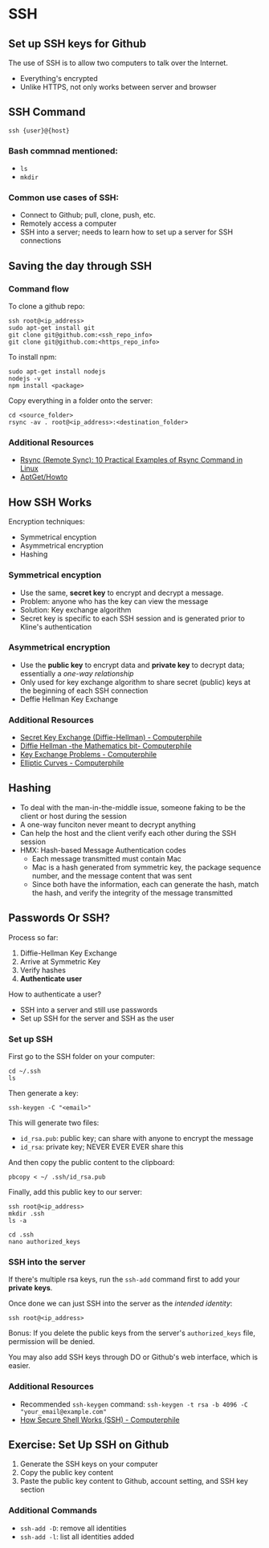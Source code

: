 # SSH

## Set up SSH keys for Github

The use of SSH is to allow two computers to talk over the Internet.

* Everything's encrypted
* Unlike HTTPS, not only works between server and browser

## SSH Command

```{bash}
ssh {user}@{host}
```

### Bash commnad mentioned:

* `ls`
* `mkdir`

### Common use cases of SSH:

* Connect to Github; pull, clone, push, etc.
* Remotely access a computer
* SSH into a server; needs to learn how to set up a server for SSH connections

## Saving the day through SSH

### Command flow

To clone a github repo:

```{bash}
ssh root@<ip_address>
sudo apt-get install git
git clone git@github.com:<ssh_repo_info>
git clone git@github.com:<https_repo_info>
```

To install npm:

```{bash}
sudo apt-get install nodejs
nodejs -v
npm install <package>
```

Copy everything in a folder onto the server:

```{bash}
cd <source_folder>
rsync -av . root@<ip_address>:<destination_folder>
```

### Additional Resources

* [Rsync (Remote Sync): 10 Practical Examples of Rsync Command in Linux](https://www.tecmint.com/rsync-local-remote-file-synchronization-commands/)
* [AptGet/Howto](https://help.ubuntu.com/community/AptGet/Howto)

## How SSH Works

Encryption techniques:

* Symmetrical encyption
* Asymmetrical encryption
* Hashing

### Symmetrical encyption

* Use the same, **secret key** to encrypt and decrypt a message.
* Problem: anyone who has the key can view the message
* Solution: Key exchange algorithm
* Secret key is specific to each SSH session and is generated prior to Kline's authentication

### Asymmetrical encryption

* Use the **public key** to encrypt data and **private key** to decrypt data; essentially a *one-way relationship*
* Only used for key exchange algorithm to share secret (public) keys at the beginning of each SSH connection
* Deffie Hellman Key Exchange

### Additional Resources

* [Secret Key Exchange (Diffie-Hellman) - Computerphile](https://www.youtube.com/watch?v=NmM9HA2MQGI)
* [Diffie Hellman -the Mathematics bit- Computerphile](https://www.youtube.com/watch?v=Yjrfm_oRO0w)
* [Key Exchange Problems - Computerphile](https://www.youtube.com/watch?v=vsXMMT2CqqE)
* [Elliptic Curves - Computerphile](https://www.youtube.com/watch?v=NF1pwjL9-DE)

## Hashing

* To deal with the man-in-the-middle issue, someone faking to be the client or host during the session
* A one-way funciton never meant to decrypt anything
* Can help the host and the client verify each other during the SSH session
* HMX: Hash-based Message Authentication codes
  * Each message transmitted must contain Mac
  * Mac is a hash generated from symmetric key, the package sequence number, and the message content that was sent
  * Since both have the information, each can generate the hash, match the hash, and verify the integrity of the message transmitted


## Passwords Or SSH?

Process so far:

1. Diffie-Hellman Key Exchange
2. Arrive at Symmetric Key
3. Verify hashes
4. **Authenticate user**

How to authenticate a user?

* SSH into a server and still use passwords
* Set up SSH for the server and SSH as the user

### Set up SSH

First go to the SSH folder on your computer:

```{bash}
cd ~/.ssh
ls
```

Then generate a key:

```{bash}
ssh-keygen -C "<email>"
```

This will generate two files:

* `id_rsa.pub`: public key; can share with anyone to encrypt the message
* `id_rsa`: private key; NEVER EVER EVER share this

And then copy the public content to the clipboard:

```{bash}
pbcopy < ~/ .ssh/id_rsa.pub
```

Finally, add this public key to our server:

```{bash}
ssh root@<ip_address>
mkdir .ssh
ls -a

cd .ssh
nano authorized_keys
```

### SSH into the server

If there's multiple rsa keys, run the `ssh-add` command first to add your **private keys**.

Once done we can just SSH into the server as the *intended identity*:

```{bash}
ssh root@<ip_address>
```

Bonus: If you delete the public keys from the server's `authorized_keys` file, permission will be denied.

You may also add SSH keys through DO or Github's web interface, which is easier.

### Additional Resources

* Recommended `ssh-keygen` command: `ssh-keygen -t rsa -b 4096 -C "your_email@example.com"`
* [How Secure Shell Works (SSH) - Computerphile](https://www.youtube.com/watch?v=ORcvSkgdA58&feature=youtu.be)

## Exercise: Set Up SSH on Github

1. Generate the SSH keys on your computer
2. Copy the public key content
3. Paste the public key content to Github, account setting, and SSH key section

### Additional Commands

* `ssh-add -D`: remove all identities
* `ssh-add -l`: list all identities added
